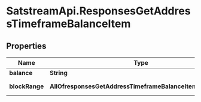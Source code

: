 # SatstreamApi.ResponsesGetAddressTimeframeBalanceItem

## Properties
Name | Type | Description | Notes
------------ | ------------- | ------------- | -------------
**balance** | **String** |  | [optional] 
**blockRange** | **AllOfresponsesGetAddressTimeframeBalanceItemBlockRange** | Time       time.Time  &#x60;json:\&quot;time\&quot;&#x60; | [optional] 
